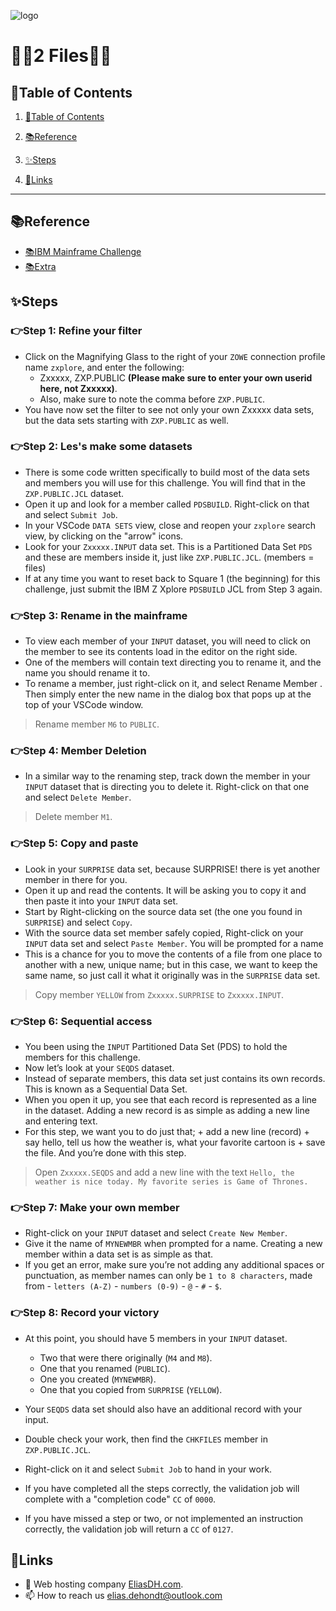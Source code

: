 ![logo](https://eliasdh.com/assets/media/images/logo-github.png)
# 💙🤍2 Files🤍💙

## 📘Table of Contents

1. [📘Table of Contents](#📘table-of-contents)
2. [📚Reference](#📚reference)
3. [✨Steps](#✨steps)

4. [🔗Links](#🔗links)

---

## 📚Reference

- [📚IBM Mainframe Challenge](https://ibmzxplore-static.s3.eu-gb.cloud-object-storage.appdomain.cloud/FILES1.pdf)
- [📚Extra](https://s3.amazonaws.com/infl-prod-videos/ibmzxplore%2F1627919051273-Data+Sets+and+Members-rendered.mp4)

## ✨Steps

### 👉Step 1: Refine your filter

-  Click on the Magnifying Glass to the right of your `ZOWE` connection profile name `zxplore`, and enter the following:
    - Zxxxxx, ZXP.PUBLIC **(Please make sure to enter your own userid here, not Zxxxxx)**.
    - Also, make sure to note the comma before `ZXP.PUBLIC`.
- You have now set the filter to see not only your own Zxxxxx data sets, but the data sets starting with `ZXP.PUBLIC` as well.

### 👉Step 2: Les's make some datasets

- There is some code written specifically to build most of the data sets and members you will use for this challenge. You will find that in the `ZXP.PUBLIC.JCL` dataset.
- Open it up and look for a member called `PDSBUILD`. Right-click on that and select `Submit Job`.
- In your VSCode `DATA SETS` view, close and reopen your `zxplore` search view, by clicking on the "arrow" icons.
- Look for your `Zxxxxx.INPUT` data set. This is a Partitioned Data Set `PDS` and these are members inside it, just like `ZXP.PUBLIC.JCL`. (members = files)
- If at any time you want to reset back to Square 1 (the beginning) for this challenge, just submit the IBM Z Xplore `PDSBUILD` JCL from Step 3 again.

### 👉Step 3: Rename in the mainframe

- To view each member of your `INPUT` dataset, you will need to click on the member to see its contents load in the editor on the right side.
- One of the members will contain text directing you to rename it, and the name you should rename it to.
-  To rename a member, just right-click on it, and select Rename Member . Then simply enter the new name in the dialog box that pops up at the top of your VSCode window.

> Rename member `M6` to `PUBLIC`.

### 👉Step 4: Member Deletion

- In a similar way to the renaming step, track down the member in your `INPUT` dataset that is directing you to delete it. Right-click on that one and select `Delete Member`.

> Delete member `M1`.

### 👉Step 5: Copy and paste

- Look in your `SURPRISE` data set, because SURPRISE! there is yet another member in there for you.
- Open it up and read the contents. It will be asking you to copy it and then paste it into your `INPUT` data set.
- Start by Right-clicking on the source data set (the one you found in `SURPRISE`) and select `Copy`.
- With the source data set member safely copied, Right-click on your `INPUT` data set and select `Paste Member`. You will be prompted for a name
- This is a chance for you to move the contents of a file from one place to another with a new, unique name; but in this case, we want to keep the same name, so just call it what it originally was in the `SURPRISE` data set.

> Copy member `YELLOW` from `Zxxxxx.SURPRISE` to `Zxxxxx.INPUT`.

### 👉Step 6: Sequential access

- You been using the `INPUT` Partitioned Data Set (PDS) to hold the members for this challenge.
- Now let’s look at your `SEQDS` dataset.
- Instead of separate members, this data set just contains its own records. This is known as a Sequential Data Set.
- When you open it up, you see that each record is represented as a line in the dataset. Adding a new record is as simple as adding a new line and entering text.
- For this step, we want you to do just that; + add a new line (record) + say hello, tell us how the weather is, what your favorite cartoon is + save the file. And you’re done with this step.

> Open `Zxxxxx.SEQDS` and add a new line with the text `Hello, the weather is nice today. My favorite series is Game of Thrones.`

### 👉Step 7: Make your own member

-  Right-click on your `INPUT` dataset and select `Create New Member`.
- Give it the name of `MYNEWMBR` when prompted for a name. Creating a new member within a data set is as simple as that.
- If you get an error, make sure you’re not adding any additional spaces or punctuation, as member names can only be `1 to 8 characters`, made from - `letters (A-Z)` - `numbers (0-9)` - `@` - `#` - `$`.

### 👉Step 8: Record your victory

- At this point, you should have 5 members in your `INPUT` dataset.
    - Two that were there originally (`M4` and `M8`).
    - One that you renamed (`PUBLIC`).
    - One you created (`MYNEWMBR`).
    - One that you copied from `SURPRISE` (`YELLOW`).

- Your `SEQDS` data set should also have an additional record with your input.
- Double check your work, then find the `CHKFILES` member in `ZXP.PUBLIC.JCL`.
- Right-click on it and select `Submit Job` to hand in your work.
- If you have completed all the steps correctly, the validation job will complete with a "completion code" `CC` of `0000`.
- If you have missed a step or two, or not implemented an instruction correctly, the validation job will return a `CC` of `0127`.







## 🔗Links
- 👯 Web hosting company [EliasDH.com](https://eliasdh.com).
- 📫 How to reach us elias.dehondt@outlook.com